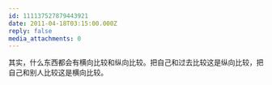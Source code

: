 ```yaml
---
id: 111137527879443921
date: 2011-04-18T03:15:00.000Z
reply: false
media_attachments: 0
---
```


其实，什么东西都会有横向比较和纵向比较。把自己和过去比较这是纵向比较，把自己和别人比较这是横向比较。 ​​​​

